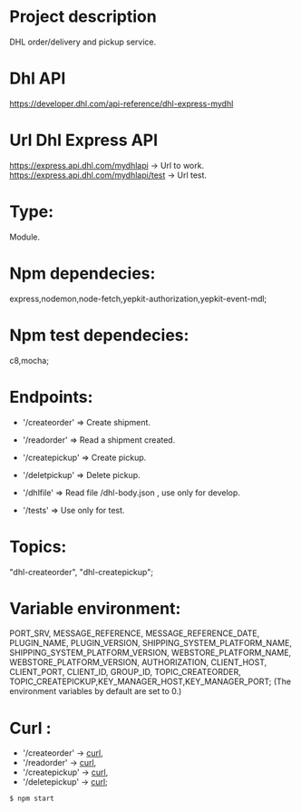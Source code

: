 # Project description
DHL order/delivery and pickup service.

# Dhl API
https://developer.dhl.com/api-reference/dhl-express-mydhl

# Url Dhl Express API
https://express.api.dhl.com/mydhlapi -> Url to work.
https://express.api.dhl.com/mydhlapi/test -> Url test.

# Type:
Module.

# Npm dependecies:
express,nodemon,node-fetch,yepkit-authorization,yepkit-event-mdl;

# Npm test dependecies:
c8,mocha;

# Endpoints:
* '/createorder' => Create shipment.
* '/readorder' => Read a shipment created.
* '/createpickup' => Create pickup.
* '/deletpickup' => Delete pickup.

* '/dhlfile' => Read file /dhl-body.json , use only for develop.
* '/tests' => Use only for test.

# Topics:
"dhl-createorder", "dhl-createpickup";

# Variable environment:
PORT_SRV, MESSAGE_REFERENCE, MESSAGE_REFERENCE_DATE, PLUGIN_NAME, PLUGIN_VERSION, SHIPPING_SYSTEM_PLATFORM_NAME, SHIPPING_SYSTEM_PLATFORM_VERSION, WEBSTORE_PLATFORM_NAME, WEBSTORE_PLATFORM_VERSION, AUTHORIZATION, CLIENT_HOST, CLIENT_PORT, CLIENT_ID, GROUP_ID, TOPIC_CREATEORDER, TOPIC_CREATEPICKUP,KEY_MANAGER_HOST,KEY_MANAGER_PORT;
(The environment variables by default are set to 0.)

# Curl :
* '/createorder' -> [curl](./curl-dhl-createorder.txt),
* '/readorder' -> [curl](./curl-dhl-readorder.txt),
* '/createpickup' -> [curl](./curl-dhl-createpickup.txt),
* '/deletepickup' -> [curl](./curl-dhl-deletepickup.txt);

```
$ npm start
```

